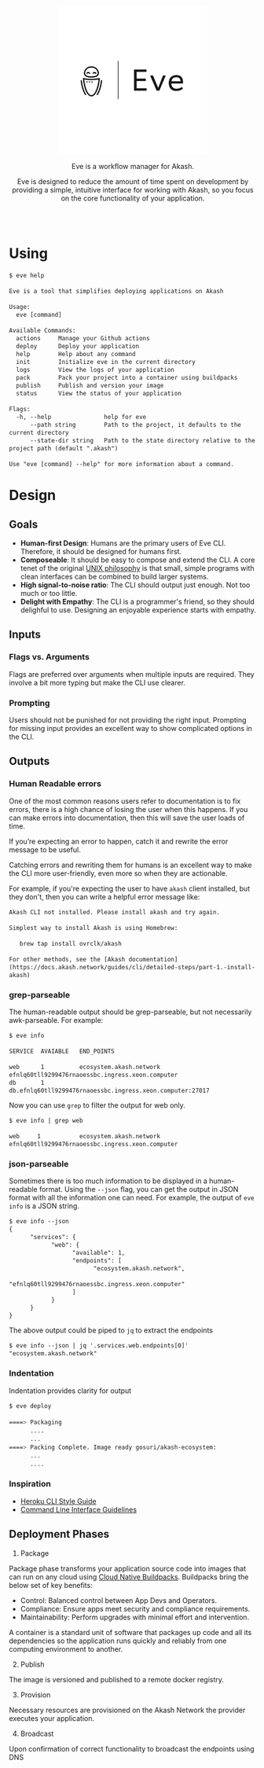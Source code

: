 <p align="center">
  <img src="doc/logos/Eve-logos_black_whitebg.png" width="300">
</p>

<div align="center">
Eve is a workflow manager for Akash. 

Eve is designed to reduce the amount of time spent on development by providing a simple, intuitive interface for working with Akash, so you focus on the core functionality of your application.

</div>

<br/><br/>

# Using

```
$ eve help

Eve is a tool that simplifies deploying applications on Akash

Usage:
  eve [command]

Available Commands:
  actions     Manage your Github actions
  deploy      Deploy your application
  help        Help about any command
  init        Initialize eve in the current directory
  logs        View the logs of your application
  pack        Pack your project into a container using buildpacks
  publish     Publish and version your image
  status      View the status of your application

Flags:
  -h, --help               help for eve
      --path string        Path to the project, it defaults to the current directory
      --state-dir string   Path to the state directory relative to the project path (default ".akash")

Use "eve [command] --help" for more information about a command.
```

# Design


## Goals

* **Human-first Design**: Humans are the primary users of Eve CLI. Therefore, it should be designed for humans first.
* **Composeable**: It should be easy to compose and extend the CLI. A core tenet of the original [UNIX philosophy](https://en.wikipedia.org/wiki/Unix_philosophy) is that small, simple programs with clean interfaces can be combined to build larger systems.
* **High signal-to-noise ratio**:  The CLI should output just enough. Not too much or too little.
* **Delight with Empathy**: The CLI is a programmer's friend, so they should delighful to use. Designing an enjoyable experience starts with empathy.

## Inputs

### Flags vs. Arguments

Flags are preferred over arguments when multiple inputs are required. They involve a bit more typing but make the CLI use clearer.

### Prompting

Users should not be punished for not providing the right input. Prompting for missing input provides an excellent way to show complicated options in the CLI. 

## Outputs

### Human Readable errors

One of the most common reasons users refer to documentation is to fix errors, there is a high chance of losing the user when this happens. If you can make errors into documentation, then this will save the user loads of time.

If you’re expecting an error to happen, catch it and rewrite the error message to be useful.

Catching errors and rewriting them for humans is an excellent way to make the CLI more user-friendly, even more so when they are actionable.

For example, if you're expecting the user to have `akash` client installed, but they don't, then you can write a helpful error message like:

```
Akash CLI not installed. Please install akash and try again.

Simplest way to install Akash is using Homebrew:

   brew tap install ovrclk/akash

For other methods, see the [Akash documentation](https://docs.akash.network/guides/cli/detailed-steps/part-1.-install-akash)
```
### grep-parseable

The human-readable output should be grep-parseable, but not necessarily awk-parseable. For example:

```shell
$ eve info

SERVICE  AVAIABLE   END_POINTS

web      1          ecosystem.akash.network efnlq60tll9299476rnaoessbc.ingress.xeon.computer
db       1          db.efnlq60tll9299476rnaoessbc.ingress.xeon.computer:27017
```

Now you can use `grep` to filter the output for web only.
```shell
$ eve info | grep web

web    	1       	ecosystem.akash.network efnlq60tll9299476rnaoessbc.ingress.xeon.computer
```

### json-parseable

Sometimes there is too much information to be displayed in a human-readable format. Using the `--json` flag, you can get the output in JSON format with all the information one can need.  For example, the output of `eve info` is a JSON string.

```shell
$ eve info --json
{
      "services": {
            "web": {
                  "available": 1,
                  "endpoints": [
                        "ecosystem.akash.network",
                        "efnlq60tll9299476rnaoessbc.ingress.xeon.computer"
                  ]
            }
      }
}
```

The above output could be piped to `jq` to extract the endpoints

```shell
$ eve info --json | jq '.services.web.endpoints[0]'
"ecosystem.akash.network"
```

### Indentation

Indentation provides clarity for output

```sh
$ eve deploy

====> Packaging
      ....
      ...
====> Packing Complete. Image ready gosuri/akash-ecosystem: 
      ...
      ....
```

### Inspiration

* [Heroku CLI Style Guide](https://devcenter.heroku.com/articles/cli-style-guide)
* [Command Line Interface Guidelines](https://clig.dev)

## Deployment Phases

1. Package

Package phase transforms your application source code into images that can run on any cloud using [Cloud Native Buildpacks](https://buildpacks.io/). Buildpacks bring the below set of key benefits:

* Control: Balanced control between App Devs and Operators.
* Compliance: Ensure apps meet security and compliance requirements.
* Maintainability: Perform upgrades with minimal effort and intervention.

A container is a standard unit of software that packages up code and all its dependencies so the application runs quickly and reliably from one computing environment to another. 

2. Publish

The image is versioned and published to a remote docker registry.

3. Provision

Necessary resources are provisioned on the Akash Network the provider executes your application.

4. Broadcast

Upon confirmation of correct functionality to broadcast the endpoints using DNS
